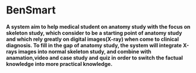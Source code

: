 # BenSmart
#### A system aim to help medical student on anatomy study with the focus on skeleton study, which consider to be a starting point of anatomy study and which rely greatly on digital images(X-ray) when come to clinical diagnosis. To fill in the gap of anatomy study, the system will integrate X-rays images into normal skeleton study, and combine with anamation,video and case study and quiz in order to switch the factual knowledge into more practical knowledge. 
